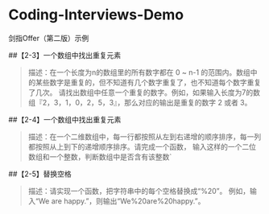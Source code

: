 # Coding-Interviews-Demo
剑指Offer（第二版）示例

##【2-3】一个数组中找出重复元素

>描述：在一个长度为n的数组里的所有数字都在 0 ~ n-1 的范围内。数组中的某些数字是重复的，但不知道有几个数字重复了，也不知道每个数字重复了几次。
       请找出数组中任意一个重复的数字。例如，如果输入长度为7的数组『2，3，1，0，2，5，3』，那么对应的输出是重复的数字 2 或者 3。


##【2-4】一个数组中找出重复元素

>描述：在一个二维数组中，每一行都按照从左到右递增的顺序排序，每一列都按照从上到下的递增顺序排序。请完成一个函数，
      输入这样的一个二位数组和一个整数，判断数组中是否含有该整数`
 
##【2-5】替换空格

>描述：请实现一个函数，把字符串中的每个空格替换成“%20”。
      例如，输入“We are happy.”，则输出“We%20are%20happy.”。